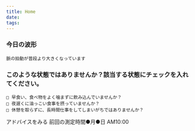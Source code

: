 ```yaml
---
title: Home
date: 
tags:
---
```


### 今日の波形
```
脈の拍動が普段より大きくなっています
```

### このような状態ではありませんか？該当する状態にチェックを入れてください。
```
□ 早食い、食べ物をよく噛まずに飲み込んでいませんか？
□ 夜遅くに油っこい食事を摂っていませんか？
□ 休憩を取らずに、長時間仕事をしてしまいがちではありませんか？
```

アドバイスをみる
前回の測定時間●月●日 AM10:00